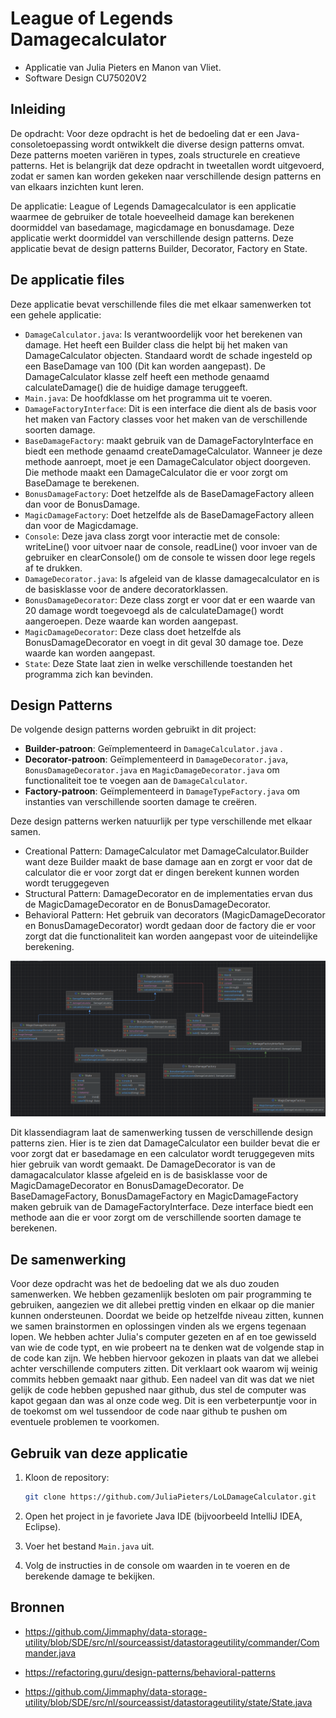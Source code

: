 # League of Legends Damagecalculator

- Applicatie van Julia Pieters en Manon van Vliet.
- Software Design CU75020V2

## Inleiding

De opdracht:
Voor deze opdracht is het de bedoeling dat er een Java-consoletoepassing wordt ontwikkelt die diverse design patterns omvat. Deze patterns moeten variëren in types, zoals structurele en creatieve patterns. Het is belangrijk dat deze opdracht in tweetallen wordt uitgevoerd, zodat er samen kan worden gekeken naar verschillende design patterns en van elkaars inzichten kunt leren.

De applicatie: League of Legends Damagecalculator is een applicatie waarmee de gebruiker de totale hoeveelheid damage kan berekenen doormiddel van basedamage, magicdamage en bonusdamage. Deze applicatie werkt doormiddel van verschillende design patterns. Deze applicatie bevat de design patterns Builder, Decorator, Factory en State.

## De applicatie files

Deze applicatie bevat verschillende files die met elkaar samenwerken tot een gehele applicatie:

- `DamageCalculator.java`: Is verantwoordelijk voor het berekenen van damage. Het heeft een Builder class die helpt bij het maken van DamageCalculator objecten. Standaard wordt de schade ingesteld op een BaseDamage van 100 (Dit kan worden aangepast). De DamageCalculator klasse zelf heeft een methode genaamd calculateDamage() die de huidige damage teruggeeft.
- `Main.java`: De hoofdklasse om het programma uit te voeren.
- `DamageFactoryInterface`: Dit is een interface die dient als de basis voor het maken van Factory classes voor het maken van de verschillende soorten damage.
- `BaseDamageFactory`:  maakt gebruik van de DamageFactoryInterface en biedt een methode genaamd createDamageCalculator. Wanneer je deze methode aanroept, moet je een DamageCalculator object doorgeven. Die methode maakt een DamageCalculator die er voor zorgt om BaseDamage te berekenen.
- `BonusDamageFactory`: Doet hetzelfde als de BaseDamageFactory alleen dan voor de BonusDamage.
- `MagicDamageFactory`: Doet hetzelfde als de BaseDamageFactory alleen dan voor de Magicdamage.
- `Console`: Deze java class zorgt voor interactie met de console: writeLine() voor uitvoer naar de console, readLine() voor invoer van de gebruiker en clearConsole() om de console te wissen door lege regels af te drukken.
- `DamageDecorator.java`: Is afgeleid van de klasse damagecalculator en is de basisklasse voor de andere decoratorklassen.
- `BonusDamageDecorator`: Deze class zorgt er voor dat er een waarde van 20 damage wordt toegevoegd als de calculateDamage() wordt aangeroepen. Deze waarde kan worden aangepast.
- `MagicDamageDecorator`: Deze class doet hetzelfde als BonusDamageDecorator en voegt in dit geval 30 damage toe. Deze waarde kan worden aangepast.
- `State`: Deze State laat zien in welke verschillende toestanden het programma zich kan bevinden.

## Design Patterns

De volgende design patterns worden gebruikt in dit project:

- **Builder-patroon**: Geïmplementeerd in `DamageCalculator.java` .
- **Decorator-patroon**: Geïmplementeerd in `DamageDecorator.java`, `BonusDamageDecorator.java` en `MagicDamageDecorator.java` om functionaliteit toe te voegen aan de `DamageCalculator`.
- **Factory-patroon**: Geïmplementeerd in `DamageTypeFactory.java` om instanties van verschillende soorten damage te creëren.

Deze design patterns werken natuurlijk per type verschillende met elkaar samen.
- Creational Pattern: DamageCalculator met DamageCalculator.Builder want deze Builder maakt de base damage aan en zorgt er voor dat de calculator die er voor zorgt dat er dingen berekent kunnen worden wordt teruggegeven
- Structural Pattern: DamageDecorator en de implementaties ervan dus de MagicDamageDecorator en de BonusDamageDecorator.
- Behavioral Pattern: Het gebruik van decorators (MagicDamageDecorator en BonusDamageDecorator) wordt gedaan door de factory die er voor zorgt dat die functionaliteit kan worden aangepast voor de uiteindelijke berekening.

![classdiagram.png](src%2Fclassdiagram.png)

Dit klassendiagram laat de samenwerking tussen de verschillende design patterns zien. Hier is te zien dat DamageCalculator een builder bevat die er voor zorgt dat er basedamage en een calculator wordt teruggegeven mits hier gebruik van wordt gemaakt. De DamageDecorator is van de damagacalculator klasse afgeleid en is de basisklasse voor de MagicDamageDecorator en BonusDamageDecorator. De BaseDamageFactory, BonusDamageFactory en MagicDamageFactory maken gebruik van de DamageFactoryInterface. Deze interface biedt een methode aan die er voor zorgt om de verschillende soorten damage te berekenen.
## De samenwerking
Voor deze opdracht was het de bedoeling dat we als duo zouden samenwerken. We hebben gezamenlijk besloten om pair programming te gebruiken, aangezien we dit allebei prettig vinden en elkaar op die manier kunnen ondersteunen. Doordat we beide op hetzelfde niveau zitten, kunnen we samen brainstormen en oplossingen vinden als we ergens tegenaan lopen. We hebben achter Julia's computer gezeten en af en toe gewisseld van wie de code typt, en wie probeert na te denken wat de volgende stap in de code kan zijn. We hebben hiervoor gekozen in plaats van dat we allebei achter verschillende computers zitten. Dit verklaart ook waarom wij weinig commits hebben gemaakt naar github. Een nadeel van dit was dat we niet gelijk de code hebben gepushed naar github, dus stel de computer was kapot gegaan dan was al onze code weg. Dit is een verbeterpuntje voor in de toekomst om wel tussendoor de code naar github te pushen om eventuele problemen te voorkomen.




## Gebruik van deze applicatie

1. Kloon de repository:

    ```bash
    git clone https://github.com/JuliaPieters/LoLDamageCalculator.git
    ```

2. Open het project in je favoriete Java IDE (bijvoorbeeld IntelliJ IDEA, Eclipse).

3. Voer het bestand `Main.java` uit.

4. Volg de instructies in de console om waarden in te voeren en de berekende damage te bekijken.


## Bronnen
- https://github.com/Jimmaphy/data-storage-utility/blob/SDE/src/nl/sourceassist/datastorageutility/commander/Commander.java

- https://refactoring.guru/design-patterns/behavioral-patterns

- https://github.com/Jimmaphy/data-storage-utility/blob/SDE/src/nl/sourceassist/datastorageutility/state/State.java